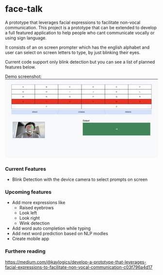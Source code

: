 # face-talk
A prototype that leverages facial expressions to facilitate non-vocal communication.
This project is a prototype that can be extended to develop a full featured application to help people who cant communicate vocally or using sign language. 

It consists of an on screen prompter which has the english alphabet and user can select on screen letters to type, by just blinking their eyes.

Current code support only blink detection but you can see a list of planned features below.

Demo screenshot:
![](https://github.com/karamvirs/face-talk/blob/main/assets/demo.png)

### Current Features

- Blink Detection with the device camera to select prompts on screen

### Upcoming features

- Add more expressions like 
	- Raised eyebrows
	- Look left
	- Look right
	- Wink detection
- Add word auto completion while typing
- Add next word prediction based on NLP modles
- Create mobile app

### Furthere reading
https://medium.com/@kaylogics/develop-a-prototype-that-leverages-facial-expressions-to-facilitate-non-vocal-communication-c03f796a4d17
